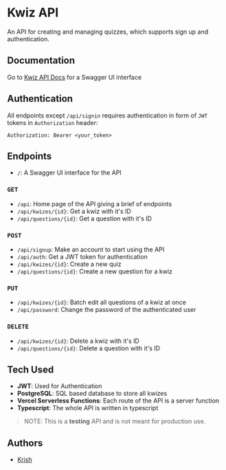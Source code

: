 # Kwiz API

An API for creating and managing quizzes, which supports sign up and authentication.

## Documentation

Go to [Kwiz API Docs](https://kwiz-api.vercel.app/) for a Swagger UI interface

## Authentication

All endpoints except `/api/signin` requires authentication in form of `JWT` tokens in `Authorization` header:

```
Authorization: Bearer <your_token>
```

## Endpoints

- `/`: A Swagger UI interface for the API

### `GET`
- `/api`: Home page of the API giving a brief of endpoints
- `/api/kwizes/{id}`: Get a kwiz with it's ID
- `/api/questions/{id}`: Get a question with it's ID

### `POST`
- `/api/signup`: Make an account to start using the API
- `/api/auth`: Get a JWT token for authentication
- `/api/kwizes/{id}`: Create a new quiz
- `/api/questions/{id}`: Create a new question for a kwiz

### `PUT`
- `/api/kwizes/{id}`: Batch edit all questions of a kwiz at once
- `/api/password`: Change the password of the authenticated user

### `DELETE`
- `/api/kwizes/{id}`: Delete a kwiz with it's ID
-  `/api/questions/{id}`: Delete a question with it's ID

## Tech Used
- **JWT**: Used for Authentication 
- **PostgreSQL**: SQL based database to store all kwizes
- **Vercel Serverless Functions**: Each route of the API is a server function
- **Typescript**: The whole API is written in typescript

> NOTE: This is a **testing** API and is not meant for production use.

## Authors
- [Krish](https://github.com/ikrishagarwal)